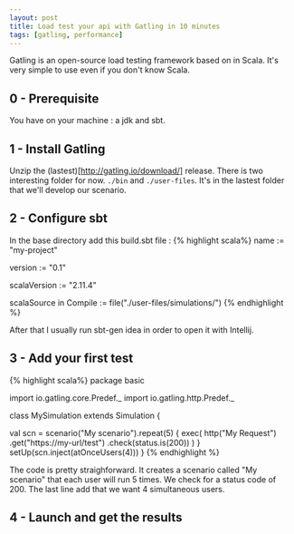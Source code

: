 ```yaml
---
layout: post
title: Load test your api with Gatling in 10 minutes
tags: [gatling, performance]
---
```


Gatling is an open-source load testing framework based on in Scala. It's very simple to use even if you don't know Scala.

## 0 - Prerequisite

You have on your machine : a jdk and sbt.

## 1 - Install Gatling

Unzip the (lastest)[http://gatling.io/download/] release. There is two interesting folder for now. `./bin` and `./user-files`. It's in the lastest folder that we'll develop our scenario.

## 2 - Configure sbt

In the base directory add this build.sbt file : 
{% highlight scala%}
name := "my-project"

version := "0.1"

scalaVersion := "2.11.4"

scalaSource in Compile := file("./user-files/simulations/")
{% endhighlight %}

After that I usually run sbt-gen idea in order to open it with Intellij.

## 3 - Add your first test
{% highlight scala%}
package basic

import io.gatling.core.Predef._
import io.gatling.http.Predef._

class MySimulation extends Simulation {

  val scn = scenario("My scenario").repeat(5) {
    exec(
      http("My Request")
        .get("https://my-url/test")
        .check(status.is(200))
    )
  }
  setUp(scn.inject(atOnceUsers(4)))
}
{% endhighlight %}

The code is pretty straighforward. It creates a scenario called "My scenario" that each user will run 5 times. We check for a status code of 200. The last line add that we want 4 simultaneous users.


## 4 - Launch and get the results

